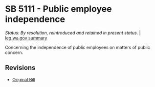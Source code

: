 # SB 5111 - Public employee independence
*Status: By resolution, reintroduced and retained in present status.* | [leg.wa.gov summary](https://app.leg.wa.gov/billsummary?BillNumber=5111&Year=2021)

Concerning the independence of public employees on matters of public concern.

## Revisions
* [Original Bill](1/)